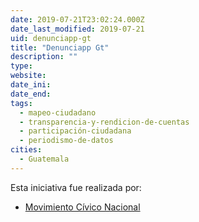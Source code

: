 ```yaml
---
date: 2019-07-21T23:02:24.000Z
date_last_modified: 2019-07-21
uid: denunciapp-gt
title: "Denunciapp Gt"
description: ""
type: 
website: 
date_ini: 
date_end: 
tags:
  - mapeo-ciudadano
  - transparencia-y-rendicion-de-cuentas
  - participación-ciudadana
  - periodismo-de-datos
cities: 
  - Guatemala
---
```


Esta iniciativa fue realizada por:

- [Movimiento Cívico Nacional](/organizaciones/movimiento-civico-nacional)
